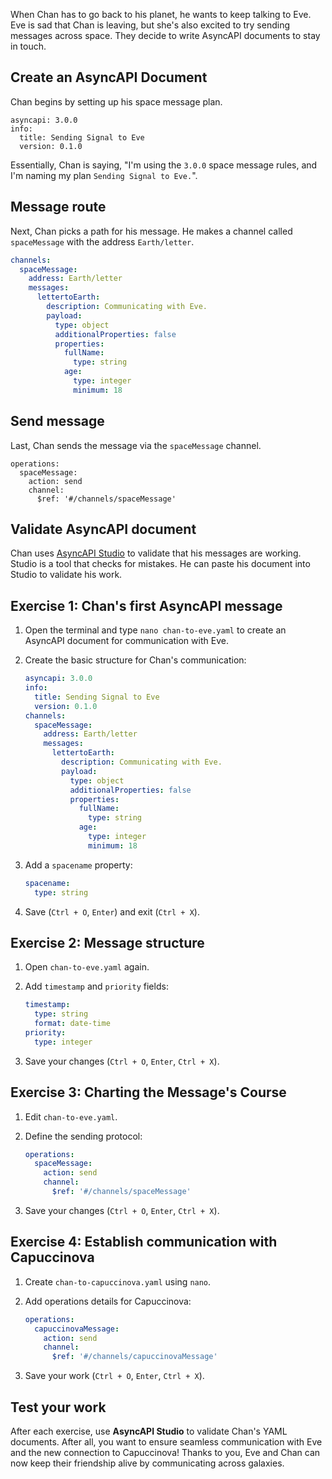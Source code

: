 When Chan has to go back to his planet, he wants to keep talking to Eve. Eve is sad that Chan is leaving, but she's also excited to try sending messages across space. They decide to write AsyncAPI documents to stay in touch.

## Create an AsyncAPI Document

Chan begins by setting up his space message plan.

```
asyncapi: 3.0.0
info:
  title: Sending Signal to Eve
  version: 0.1.0
```

Essentially, Chan is saying, "I'm using the `3.0.0` space message rules, and I'm naming my plan `Sending Signal to Eve.`".

## Message route

Next, Chan picks a path for his message. He makes a channel called `spaceMessage` with the address `Earth/letter`. 

```yaml
channels:
  spaceMessage:
    address: Earth/letter
    messages:
      lettertoEarth:
        description: Communicating with Eve.
        payload:
          type: object
          additionalProperties: false
          properties:
            fullName:
              type: string
            age:
              type: integer
              minimum: 18
```


## Send message

Last, Chan sends the message via the `spaceMessage` channel.


```
operations: 
  spaceMessage:
    action: send
    channel: 
      $ref: '#/channels/spaceMessage'
```


## Validate AsyncAPI document

Chan uses [AsyncAPI Studio](https://studio.asyncapi.com/) to validate that his messages are working. Studio is a tool that checks for mistakes. He can paste his document into Studio to validate his work.

## Exercise 1: Chan's first AsyncAPI message

1. Open the terminal and type `nano chan-to-eve.yaml` to create an AsyncAPI document for communication with Eve.

2. Create the basic structure for Chan's communication:

   ```yaml
   asyncapi: 3.0.0
   info:
     title: Sending Signal to Eve
     version: 0.1.0
   channels:
     spaceMessage:
       address: Earth/letter
       messages:
         lettertoEarth:
           description: Communicating with Eve.
           payload:
             type: object
             additionalProperties: false
             properties:
               fullName:
                 type: string
               age:
                 type: integer
                 minimum: 18
   ```

3. Add a `spacename` property:

   ```yaml
   spacename:
     type: string
   ```

4. Save (`Ctrl + O`, `Enter`) and exit (`Ctrl + X`).

## Exercise 2: Message structure

1. Open `chan-to-eve.yaml` again.

2. Add `timestamp` and `priority` fields:

   ```yaml
   timestamp:
     type: string
     format: date-time
   priority:
     type: integer
   ```

3.  Save your changes (`Ctrl + O`, `Enter`, `Ctrl + X`).

## Exercise 3: Charting the Message's Course

1. Edit `chan-to-eve.yaml`.

2. Define the sending protocol:

   ```yaml
   operations: 
     spaceMessage:
       action: send
       channel: 
         $ref: '#/channels/spaceMessage'
   ```

3. Save your changes (`Ctrl + O`, `Enter`, `Ctrl + X`).

## Exercise 4: Establish communication with Capuccinova

1. Create `chan-to-capuccinova.yaml` using `nano`.

2. Add operations details for Capuccinova:

   ```yaml
   operations:
     capuccinovaMessage:
       action: send
       channel:
         $ref: '#/channels/capuccinovaMessage'
   ```

3. Save your work (`Ctrl + O`, `Enter`, `Ctrl + X`).

## Test your work

After each exercise, use **AsyncAPI Studio** to validate Chan's YAML documents. After all, you want to ensure seamless communication with Eve and the new connection to Capuccinova! Thanks to you, Eve and Chan can now keep their friendship alive by communicating across galaxies. 